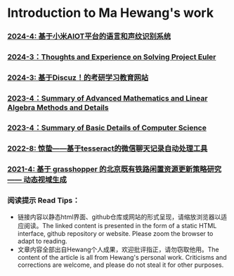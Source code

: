 # Introduction to Ma Hewang's work

### [2024-4:  基于小米AIOT平台的语言和声纹识别系统](https://HewangMa.github.io/aiot-sr/aiot-sr.html)

### [2024-3：Thoughts and Experience on Solving Project Euler](https://HewangMa.github.io/project-euler/project-euler.html)

### [2024-3:  基于Discuz！的考研学习教育网站](https://www.drtcsol.cn/)

### [2023-4：Summary of Advanced Mathematics and Linear Algebra Methods and Details](https://HewangMa.github.io/somath/index.html)

### [2023-4：Summary of Basic Details of Computer Science](http://HewangMa.github.io/socs/index.html)

### [2022-8:  惊蛰——基于tesseract的微信聊天记录自动处理工具](https://github.com/HewangMa/auto_waken)

### [2021-4:  基于 grasshopper 的北京既有铁路闲置资源更新策略研究 —— 动态视域生成](http://HewangMa.github.io/gh-train-view/gh-train-view.html)



### 阅读提示 Read Tips：
* 链接内容以静态html界面、github仓库或网站的形式呈现，请缩放浏览器以适应阅读。The linked content is presented in the form of a static HTML interface, github repository or website. Please zoom the browser to adapt to reading.
* 文章内容全部出自Hewang个人成果，欢迎批评指正，请勿窃取他用。The content of the article is all from Hewang's personal work. Criticisms and corrections are welcome, and please do not steal it for other purposes.
